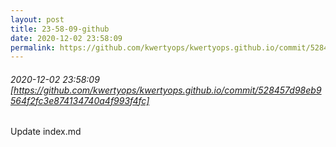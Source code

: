 ```yaml
---
layout: post
title: 23-58-09-github
date: 2020-12-02 23:58:09
permalink: https://github.com/kwertyops/kwertyops.github.io/commit/528457d98eb9564f2fc3e874134740a4f993f4fc
---
```


###### 2020-12-02 23:58:09 [https://github.com/kwertyops/kwertyops.github.io/commit/528457d98eb9564f2fc3e874134740a4f993f4fc]
Update index.md
